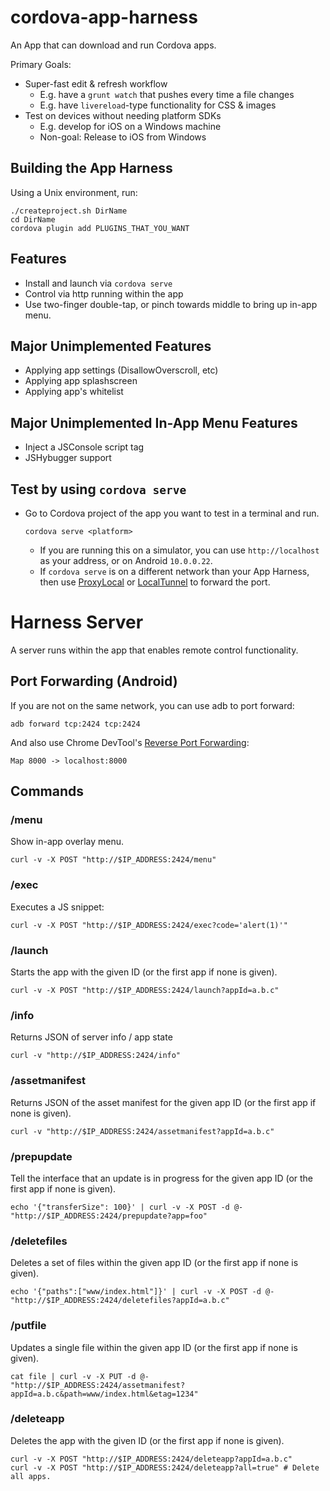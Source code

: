 cordova-app-harness
===================

An App that can download and run Cordova apps.

Primary Goals:
* Super-fast edit &amp; refresh workflow
  * E.g. have a `grunt watch` that pushes every time a file changes
  * E.g. have `livereload`-type functionality for CSS & images
* Test on devices without needing platform SDKs
  * E.g. develop for iOS on a Windows machine
  * Non-goal: Release to iOS from Windows

## Building the App Harness

Using a Unix environment, run:

    ./createproject.sh DirName
    cd DirName
    cordova plugin add PLUGINS_THAT_YOU_WANT

## Features
* Install and launch via `cordova serve`
* Control via http running within the app
* Use two-finger double-tap, or pinch towards middle to bring up in-app menu.

## Major Unimplemented Features
* Applying app settings (DisallowOverscroll, etc)
* Applying app splashscreen
* Applying app's whitelist

## Major Unimplemented In-App Menu Features
* Inject a JSConsole script tag
* JSHybugger support

## Test by using `cordova serve`
* Go to Cordova project of the app you want to test in a terminal and run.

      cordova serve <platform>

  * If you are running this on a simulator, you can use `http://localhost` as your address, or on Android `10.0.0.22`.
  * If `cordova serve` is on a different network than your App Harness, then use [ProxyLocal](http://proxylocal.com/) or [LocalTunnel](http://progrium.com/localtunnel/) to forward the port.

# Harness Server

A server runs within the app that enables remote control functionality.

## Port Forwarding (Android)

If you are not on the same network, you can use adb to port forward:

    adb forward tcp:2424 tcp:2424

And also use Chrome DevTool's [Reverse Port Forwarding](https://developers.google.com/chrome-developer-tools/docs/remote-debugging#reverse-port-forwarding):

    Map 8000 -> localhost:8000

## Commands

### /menu

Show in-app overlay menu.

    curl -v -X POST "http://$IP_ADDRESS:2424/menu"

### /exec

Executes a JS snippet:

    curl -v -X POST "http://$IP_ADDRESS:2424/exec?code='alert(1)'"

### /launch

Starts the app with the given ID (or the first app if none is given).

    curl -v -X POST "http://$IP_ADDRESS:2424/launch?appId=a.b.c"

### /info

Returns JSON of server info / app state

    curl -v "http://$IP_ADDRESS:2424/info"

### /assetmanifest

Returns JSON of the asset manifest for the given app ID (or the first app if none is given).

    curl -v "http://$IP_ADDRESS:2424/assetmanifest?appId=a.b.c"

### /prepupdate

Tell the interface that an update is in progress for the given app ID (or the first app if none is given).

    echo '{"transferSize": 100}' | curl -v -X POST -d @- "http://$IP_ADDRESS:2424/prepupdate?app=foo"

### /deletefiles

Deletes a set of files within the given app ID (or the first app if none is given).

    echo '{"paths":["www/index.html"]}' | curl -v -X POST -d @- "http://$IP_ADDRESS:2424/deletefiles?appId=a.b.c"

### /putfile

Updates a single file within the given app ID (or the first app if none is given).

    cat file | curl -v -X PUT -d @- "http://$IP_ADDRESS:2424/assetmanifest?appId=a.b.c&path=www/index.html&etag=1234"

### /deleteapp

Deletes the app with the given ID (or the first app if none is given).

    curl -v -X POST "http://$IP_ADDRESS:2424/deleteapp?appId=a.b.c"
    curl -v -X POST "http://$IP_ADDRESS:2424/deleteapp?all=true" # Delete all apps.
